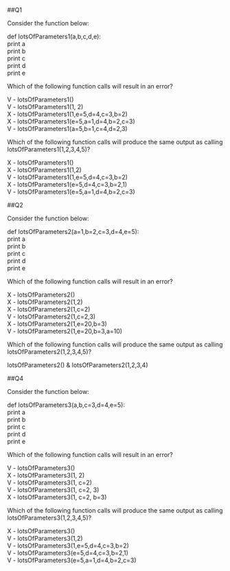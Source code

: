 ##Q1

Consider the function below:  

def lotsOfParameters1(a,b,c,d,e):  
    print a  
    print b  
    print c  
    print d  
    print e  

Which of the following function calls will result in an error?  

V - lotsOfParameters1()  
V - lotsOfParameters1(1, 2)  
X - lotsOfParameters1(1,e=5,d=4,c=3,b=2)  
X - lotsOfParameters1(e=5,a=1,d=4,b=2,c=3)  
V - lotsOfParameters1(a=5,b=1,c=4,d=2,3)  

Which of the following function calls will produce the same output as calling lotsOfParameters1(1,2,3,4,5)?  

X - lotsOfParameters1()  
X - lotsOfParameters1(1,2)  
V - lotsOfParameters1(1,e=5,d=4,c=3,b=2)  
X - lotsOfParameters1(e=5,d=4,c=3,b=2,1)  
V - lotsOfParameters1(e=5,a=1,d=4,b=2,c=3)  

##Q2

Consider the function below:  

def lotsOfParameters2(a=1,b=2,c=3,d=4,e=5):  
    print a  
    print b  
    print c  
    print d  
    print e  

Which of the following function calls will result in an error?  

X - lotsOfParameters2()  
X - lotsOfParameters2(1,2)  
X - lotsOfParameters2(1,c=2)  
V - lotsOfParameters2(1,c=2,3)  
X - lotsOfParameters2(1,e=20,b=3)  
V - lotsOfParameters2(1,e=20,b=3,a=10)  

Which of the following function calls will produce the same output as calling lotsOfParameters2(1,2,3,4,5)?  

lotsOfParameters2() & lotsOfParameters2(1,2,3,4)  

##Q4

Consider the function below:  

def lotsOfParameters3(a,b,c=3,d=4,e=5):  
    print a  
    print b  
    print c  
    print d  
    print e  

Which of the following function calls will result in an error?  

V - lotsOfParameters3()  
X - lotsOfParameters3(1, 2)  
V - lotsOfParameters3(1, c=2)  
V - lotsOfParameters3(1, c=2, 3)  
X - lotsOfParameters3(1, c=2, b=3)  

Which of the following function calls will produce the same output as calling lotsOfParameters3(1,2,3,4,5)?  

X - lotsOfParameters3()  
V - lotsOfParameters3(1,2)  
V - lotsOfParameters3(1,e=5,d=4,c=3,b=2)  
V - lotsOfParameters3(e=5,d=4,c=3,b=2,1)  
V - lotsOfParameters3(e=5,a=1,d=4,b=2,c=3)  
